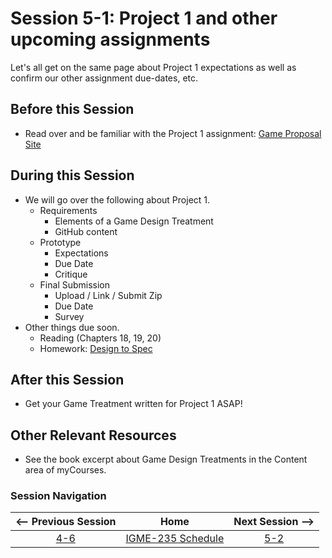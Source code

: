 # Session 5-1: Project 1 and other upcoming assignments

Let's all get on the same page about Project 1 expectations as well as confirm our other assignment due-dates, etc.

## Before this Session
- Read over and be familiar with the Project 1 assignment: [Game Proposal Site](../projects/project-1.md)

## During this Session
- We will go over the following about Project 1.
    - Requirements
        - Elements of a Game Design Treatment
        - GitHub content
    - Prototype
        - Expectations
        - Due Date
        - Critique
    - Final Submission
        - Upload / Link / Submit Zip
        - Due Date
        - Survey
- Other things due soon.
    - Reading (Chapters 18, 19, 20)
    - Homework: [Design to Spec](https://github.com/tonethar/IGME-235-Shared/blob/master/hw/designtospec.md)

## After this Session
- Get your Game Treatment written for Project 1 ASAP!

## Other Relevant Resources
- See the book excerpt about Game Design Treatments in the Content area of myCourses.

### Session Navigation

| <-- Previous Session |               Home                  | Next Session --> |
|:--------------------:|:-----------------------------------:|:----------------:|
|  [4-6](4-6.md)       | [IGME-235 Schedule](../schedule.md) |   [5-2](5-2.md)  |
